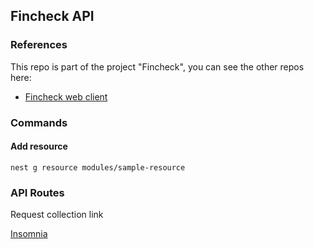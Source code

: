 ## Fincheck API

### References

This repo is part of the project "Fincheck", you can see the other repos here:

- [Fincheck web client](https://github.com/abnerpersio/fincheck-web)

### Commands

#### Add resource
```
nest g resource modules/sample-resource
```

### API Routes

Request collection link

[Insomnia](https://gist.github.com/abnerpersio/7f55484ba8e8756a65f8f404f1b98e19)